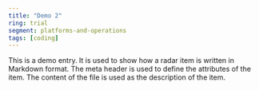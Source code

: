```yaml
---
title: "Demo 2"
ring: trial
segment: platforms-and-operations
tags: [coding]
---
```


This is a demo entry. It is used to show how a radar item is written in Markdown format. The meta header is used to define the attributes of the item. The content of the file is used as the description of the item.
